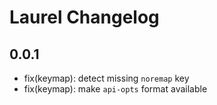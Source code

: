 # Laurel Changelog

## 0.0.1

- fix(keymap): detect missing `noremap` key
- fix(keymap): make `api-opts` format available
